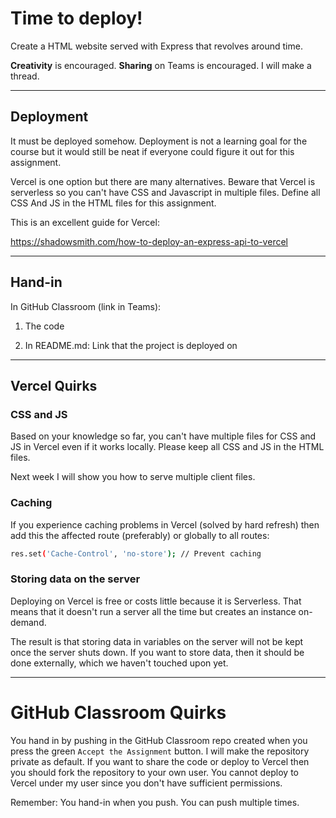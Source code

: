 # Time to deploy!

Create a HTML website served with Express that revolves around time. 

**Creativity** is encouraged. **Sharing** on Teams is encouraged. I will make a thread. 

---

## Deployment

It must be deployed somehow. Deployment is not a learning goal for the course but it would still be neat if everyone could figure it out for this assignment. 

Vercel is one option but there are many alternatives. Beware that Vercel is serverless so you can't have CSS and Javascript in multiple files. Define all CSS And JS in the HTML files for this assignment.

This is an excellent guide for Vercel:

https://shadowsmith.com/how-to-deploy-an-express-api-to-vercel

---

## Hand-in

In GitHub Classroom (link in Teams):

1. The code

2. In README.md: Link that the project is deployed on


---

## Vercel Quirks

### CSS and JS

Based on your knowledge so far, you can't have multiple files for CSS and JS in Vercel even if it works locally. Please keep all CSS and JS in the HTML files. 

Next week I will show you how to serve multiple client files.

### Caching

If you experience caching problems in Vercel (solved by hard refresh) then add this the affected route (preferably) or globally to all routes:

```bash
res.set('Cache-Control', 'no-store'); // Prevent caching
```

### Storing data on the server

Deploying on Vercel is free or costs little because it is Serverless. That means that it doesn't run a server all the time but creates an instance on-demand. 

The result is that storing data in variables on the server will not be kept once the server shuts down. If you want to store data, then it should be done externally, which we haven't touched upon yet.

---

# GitHub Classroom Quirks

You hand in by pushing in the GitHub Classroom repo created when you press the green `Accept the Assignment` button. I will make the repository private as default. If you want to share the code or deploy to Vercel then you should fork the repository to your own user. You cannot deploy to Vercel under my user since you don't have sufficient permissions. 

Remember: You hand-in when you push. You can push multiple times. 